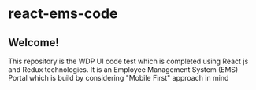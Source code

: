 # react-ems-code

## Welcome!

This repository is the WDP UI code test which is completed using React js and Redux technologies.
It is an Employee Management System (EMS) Portal which is build by considering "Mobile First" approach in mind
